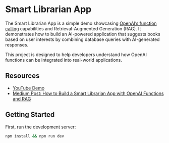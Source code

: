 # Smart Librarian App

The Smart Librarian App is a simple demo showcasing [OpenAI’s function calling](https://platform.openai.com/docs/guides/function-calling) capabilities and Retrieval-Augmented Generation (RAG). It demonstrates how to build an AI-powered application that suggests books based on user interests by combining database queries with AI-generated responses.

This project is designed to help developers understand how OpenAI functions can be integrated into real-world applications.

## Resources
- [YouTube Demo](https://youtube.com/shorts/FaCtPDs2ImU?feature=share)
- [Medium Post: How to Build a Smart Librarian App with OpenAI Functions and RAG](https://darehzereshki-mostafa.medium.com/how-to-build-a-smart-librarian-app-with-openai-functions-and-rag-bd100ef2978a)

## Getting Started

First, run the development server:

```bash
npm install && npm run dev
```

